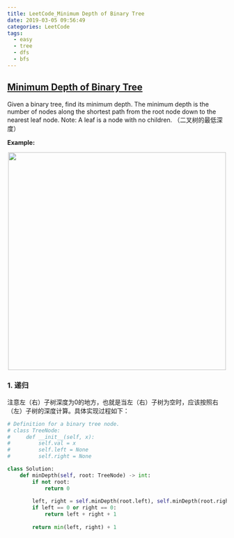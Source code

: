 ```yaml
---
title: LeetCode_Minimum Depth of Binary Tree
date: 2019-03-05 09:56:49
categories: LeetCode
tags: 
  - easy
  - tree
  - dfs
  - bfs
---
```


## [Minimum Depth of Binary Tree](https://leetcode.com/problems/minimum-depth-of-binary-tree/)

Given a binary tree, find its minimum depth. The minimum depth is the number of nodes along the shortest path from the root node down to the nearest leaf node. Note: A leaf is a node with no children.
（二叉树的最低深度）

<!--more-->

**Example:** 

<div align=center>
	<img src="/images/leetcode_111.png" width = "500" align=center/>
</div>

### 1. 递归

注意左（右）子树深度为0的地方，也就是当左（右）子树为空时，应该按照右（左）子树的深度计算。具体实现过程如下：

```python
# Definition for a binary tree node.
# class TreeNode:
#     def __init__(self, x):
#         self.val = x
#         self.left = None
#         self.right = None

class Solution:
    def minDepth(self, root: TreeNode) -> int:
        if not root:
            return 0
        
        left, right = self.minDepth(root.left), self.minDepth(root.right)
        if left == 0 or right == 0:
            return left + right + 1
        
        return min(left, right) + 1
```